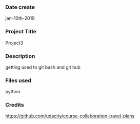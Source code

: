 ### Date create
jan-10th-2019

### Project Title
Project3

### Description
getting used to git bash and git hub

### Files used
python

### Credits
https://github.com/udacity/course-collaboration-travel-plans
